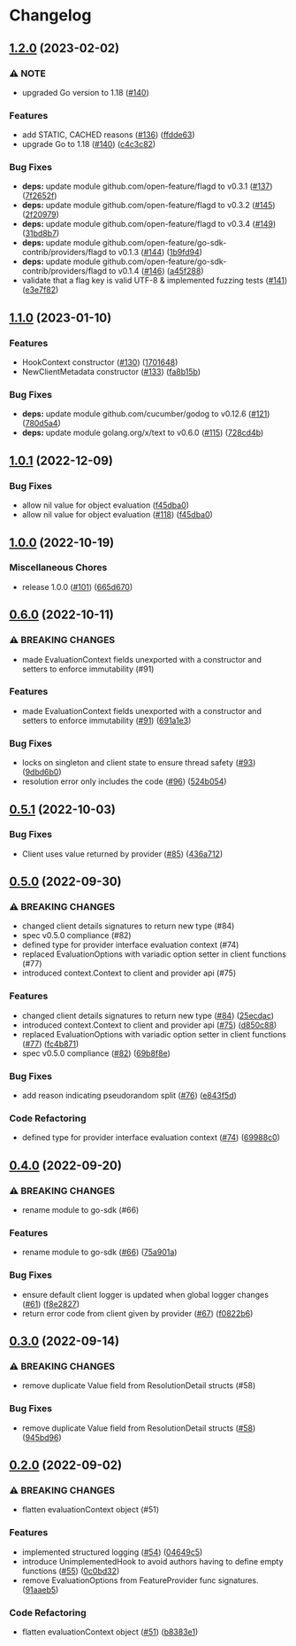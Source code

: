 # Changelog

## [1.2.0](https://github.com/open-feature/go-sdk/compare/v1.1.0...v1.2.0) (2023-02-02)


### ⚠ NOTE

* upgraded Go version to 1.18 ([#140](https://github.com/open-feature/go-sdk/issues/140))

### Features

* add STATIC, CACHED reasons ([#136](https://github.com/open-feature/go-sdk/issues/136)) ([ffdde63](https://github.com/open-feature/go-sdk/commit/ffdde638926e7f68837fd160c45fdc6cf1b34687))
* upgrade Go to 1.18 ([#140](https://github.com/open-feature/go-sdk/issues/140)) ([c4c3c82](https://github.com/open-feature/go-sdk/commit/c4c3c828e581bdc3a29b4ec7859e1688ad9d9554))


### Bug Fixes

* **deps:** update module github.com/open-feature/flagd to v0.3.1 ([#137](https://github.com/open-feature/go-sdk/issues/137)) ([7f2652f](https://github.com/open-feature/go-sdk/commit/7f2652fcbbf26f962a902fd85945e5093d796f16))
* **deps:** update module github.com/open-feature/flagd to v0.3.2 ([#145](https://github.com/open-feature/go-sdk/issues/145)) ([2f20979](https://github.com/open-feature/go-sdk/commit/2f20979e0c25a54710ac27759688c7824bf22429))
* **deps:** update module github.com/open-feature/flagd to v0.3.4 ([#149](https://github.com/open-feature/go-sdk/issues/149)) ([31bd8b7](https://github.com/open-feature/go-sdk/commit/31bd8b7cc73279a58cb329f4d2f16064c1115e5a))
* **deps:** update module github.com/open-feature/go-sdk-contrib/providers/flagd to v0.1.3 ([#144](https://github.com/open-feature/go-sdk/issues/144)) ([1b9fd94](https://github.com/open-feature/go-sdk/commit/1b9fd94537c95e4ef53b24c24e5dc6e63026f71e))
* **deps:** update module github.com/open-feature/go-sdk-contrib/providers/flagd to v0.1.4 ([#146](https://github.com/open-feature/go-sdk/issues/146)) ([a45f288](https://github.com/open-feature/go-sdk/commit/a45f2888493f86759fbd513d3e06480ec83c30be))
* validate that a flag key is valid UTF-8 & implemented fuzzing tests ([#141](https://github.com/open-feature/go-sdk/issues/141)) ([e3e7f82](https://github.com/open-feature/go-sdk/commit/e3e7f829c978a706297365bb72492785be09f39c))

## [1.1.0](https://github.com/open-feature/go-sdk/compare/v1.0.1...v1.1.0) (2023-01-10)


### Features

* HookContext constructor ([#130](https://github.com/open-feature/go-sdk/issues/130)) ([1701648](https://github.com/open-feature/go-sdk/commit/1701648c5f137a78d850a613db2b159f44a19f86))
* NewClientMetadata constructor  ([#133](https://github.com/open-feature/go-sdk/issues/133)) ([fa8b15b](https://github.com/open-feature/go-sdk/commit/fa8b15b4a66c1f606dcc3e631e427631ad63b8c5))


### Bug Fixes

* **deps:** update module github.com/cucumber/godog to v0.12.6 ([#121](https://github.com/open-feature/go-sdk/issues/121)) ([780d5a4](https://github.com/open-feature/go-sdk/commit/780d5a419ffbef2701d018531bbe30676d3bef4d))
* **deps:** update module golang.org/x/text to v0.6.0 ([#115](https://github.com/open-feature/go-sdk/issues/115)) ([728cd4b](https://github.com/open-feature/go-sdk/commit/728cd4bbe4e71eaf03f93edfcd1d1255a616c675))

## [1.0.1](https://github.com/open-feature/go-sdk/compare/v1.0.0...v1.0.1) (2022-12-09)


### Bug Fixes

* allow nil value for object evaluation ([f45dba0](https://github.com/open-feature/go-sdk/commit/f45dba0678eac07eda8923842bae9b15cb8b99af))
* allow nil value for object evaluation ([#118](https://github.com/open-feature/go-sdk/issues/118)) ([f45dba0](https://github.com/open-feature/go-sdk/commit/f45dba0678eac07eda8923842bae9b15cb8b99af))

## [1.0.0](https://github.com/open-feature/go-sdk/compare/v0.6.0...v1.0.0) (2022-10-19)


### Miscellaneous Chores

* release 1.0.0 ([#101](https://github.com/open-feature/go-sdk/issues/101)) ([665d670](https://github.com/open-feature/go-sdk/commit/665d6703fc39b33f0f11d3c427b479855c322c1b))

## [0.6.0](https://github.com/open-feature/go-sdk/compare/v0.5.1...v0.6.0) (2022-10-11)


### ⚠ BREAKING CHANGES

* made EvaluationContext fields unexported with a constructor and setters to enforce immutability (#91)

### Features

* made EvaluationContext fields unexported with a constructor and setters to enforce immutability ([#91](https://github.com/open-feature/go-sdk/issues/91)) ([691a1e3](https://github.com/open-feature/go-sdk/commit/691a1e360e1966280d1b03579ea5e9f03afadf94))


### Bug Fixes

* locks on singleton and client state to ensure thread safety ([#93](https://github.com/open-feature/go-sdk/issues/93)) ([9dbd6b0](https://github.com/open-feature/go-sdk/commit/9dbd6b0f13bf9b22b2dace6445051f55f8031367))
* resolution error only includes the code ([#96](https://github.com/open-feature/go-sdk/issues/96)) ([524b054](https://github.com/open-feature/go-sdk/commit/524b05478a08f17bf7892905352c1a5cf47a69a9))

## [0.5.1](https://github.com/open-feature/go-sdk/compare/v0.5.0...v0.5.1) (2022-10-03)


### Bug Fixes

* Client uses value returned by provider ([#85](https://github.com/open-feature/go-sdk/issues/85)) ([436a712](https://github.com/open-feature/go-sdk/commit/436a7129668b558eb54b80121a75ef9e4b44deba))

## [0.5.0](https://github.com/open-feature/go-sdk/compare/v0.4.0...v0.5.0) (2022-09-30)


### ⚠ BREAKING CHANGES

* changed client details signatures to return new type (#84)
* spec v0.5.0 compliance (#82)
* defined type for provider interface evaluation context (#74)
* replaced EvaluationOptions with variadic option setter in client functions (#77)
* introduced context.Context to client and provider api (#75)

### Features

* changed client details signatures to return new type ([#84](https://github.com/open-feature/go-sdk/issues/84)) ([25ecdac](https://github.com/open-feature/go-sdk/commit/25ecdacb8303f95ec88656a7f47c8bd2ef0c019a))
* introduced context.Context to client and provider api ([#75](https://github.com/open-feature/go-sdk/issues/75)) ([d850c88](https://github.com/open-feature/go-sdk/commit/d850c8873d617aec7d1013aa1c751aa5bf0dce92))
* replaced EvaluationOptions with variadic option setter in client functions ([#77](https://github.com/open-feature/go-sdk/issues/77)) ([fc4b871](https://github.com/open-feature/go-sdk/commit/fc4b8716f6d3c904b464d34176d0c6ed67f741fc))
* spec v0.5.0 compliance ([#82](https://github.com/open-feature/go-sdk/issues/82)) ([69b8f8e](https://github.com/open-feature/go-sdk/commit/69b8f8e534ad0b99bf3de67cca531720f4bfc2de))


### Bug Fixes

* add reason indicating pseudorandom split ([#76](https://github.com/open-feature/go-sdk/issues/76)) ([e843f5d](https://github.com/open-feature/go-sdk/commit/e843f5d101041e6e3ba785168b8526fcf7f50c8e))


### Code Refactoring

* defined type for provider interface evaluation context ([#74](https://github.com/open-feature/go-sdk/issues/74)) ([69988c0](https://github.com/open-feature/go-sdk/commit/69988c097f16f3aaca9bdae07ea33fbce148872d))

## [0.4.0](https://github.com/open-feature/go-sdk/compare/v0.3.0...v0.4.0) (2022-09-20)


### ⚠ BREAKING CHANGES

* rename module to go-sdk (#66)

### Features

* rename module to go-sdk ([#66](https://github.com/open-feature/go-sdk/issues/66)) ([75a901a](https://github.com/open-feature/go-sdk/commit/75a901a330ab7517e4c92def5f7bf854391203d6))


### Bug Fixes

* ensure default client logger is updated when global logger changes ([#61](https://github.com/open-feature/go-sdk/issues/61)) ([f8e2827](https://github.com/open-feature/go-sdk/commit/f8e2827639d7e7f1206de933d4ed043489eadd7d))
* return error code from client given by provider ([#67](https://github.com/open-feature/go-sdk/issues/67)) ([f0822b6](https://github.com/open-feature/go-sdk/commit/f0822b6ce9522cbbb10ed5168cecad2df6c29e40))

## [0.3.0](https://github.com/open-feature/golang-sdk/compare/v0.2.0...v0.3.0) (2022-09-14)


### ⚠ BREAKING CHANGES

* remove duplicate Value field from ResolutionDetail structs (#58)

### Bug Fixes

* remove duplicate Value field from ResolutionDetail structs ([#58](https://github.com/open-feature/golang-sdk/issues/58)) ([945bd96](https://github.com/open-feature/golang-sdk/commit/945bd96c808246614ad5a8ab846b0b530ff313cc))

## [0.2.0](https://github.com/open-feature/golang-sdk/compare/v0.1.0...v0.2.0) (2022-09-02)


### ⚠ BREAKING CHANGES

* flatten evaluationContext object (#51)

### Features

* implemented structured logging ([#54](https://github.com/open-feature/golang-sdk/issues/54)) ([04649c5](https://github.com/open-feature/golang-sdk/commit/04649c5b954531601dc3e8a474bbff66094d3b1c))
* introduce UnimplementedHook to avoid authors having to define empty functions ([#55](https://github.com/open-feature/golang-sdk/issues/55)) ([0c0bd32](https://github.com/open-feature/golang-sdk/commit/0c0bd32894346babe8d180b086362e95fd3670ef))
* remove EvaluationOptions from FeatureProvider func signatures. ([91aaeb5](https://github.com/open-feature/golang-sdk/commit/91aaeb5893a79ae7ebc9949c7c59aa72b7651e09))


### Code Refactoring

* flatten evaluationContext object ([#51](https://github.com/open-feature/golang-sdk/issues/51)) ([b8383e1](https://github.com/open-feature/golang-sdk/commit/b8383e148184c1d8e58ff74217cffc99e713d29f))
